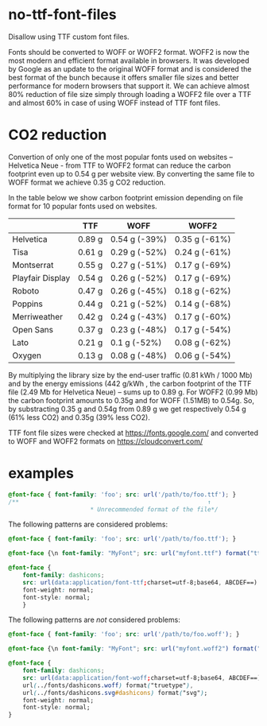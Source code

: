 # no-ttf-font-files

Disallow using TTF custom font files.

Fonts should be converted to WOFF or WOFF2 format. WOFF2 is now the most modern and efficient format available in browsers. It was developed by Google as an update to the original WOFF format and is considered the best format of the bunch because it offers smaller file sizes and better performance for modern browsers that support it. We can achieve almost 80% reduction of file size simply through loading a WOFF2 file over a TTF and almost 60% in case of using WOFF instead of TTF font files.

# CO2 reduction

Convertion of only one of the most popular fonts used on websites – Helvetica Neue - from TTF to WOFF2 format can reduce the carbon footprint even up to 0.54 g per website view. By converting the same file to WOFF format we achieve 0.35 g CO2 reduction.

In the table below we show carbon footprint emission depending on file format for 10 popular fonts used on websites.

|                  | TTF    | WOFF          | WOFF2         |
| ---------------- | ------ | ------------- | ------------- |
| Helvetica        | 0.89 g | 0.54 g (-39%) | 0.35 g (-61%) |
| Tisa             | 0.61 g | 0.29 g (-52%) | 0.24 g (-61%) |
| Montserrat       | 0.55 g | 0.27 g (-51%) | 0.17 g (-69%) |
| Playfair Display | 0.54 g | 0.26 g (-52%) | 0.17 g (-69%) |
| Roboto           | 0.47 g | 0.26 g (-45%) | 0.18 g (-62%) |
| Poppins          | 0.44 g | 0.21 g (-52%) | 0.14 g (-68%) |
| Merriweather     | 0.42 g | 0.24 g (-43%) | 0.17 g (-60%) |
| Open Sans        | 0.37 g | 0.23 g (-48%) | 0.17 g (-54%) |
| Lato             | 0.21 g | 0.1 g (-52%)  | 0.08 g (-62%) |
| Oxygen           | 0.13 g | 0.08 g (-48%) | 0.06 g (-54%) |

By multiplying the library size by the end-user traffic (0.81 kWh / 1000 Mb) and by the energy emissions (442 g/kWh , the carbon footprint of the TTF file (2.49 Mb for Helvetica Neue) – sums up to 0.89 g. For WOFF2 (0.99 Mb) the carbon footprint amounts to 0.35g and for WOFF (1.51MB) to 0.54g. So, by substracting 0.35 g and 0.54g from 0.89 g we get respectively 0.54 g (61% less CO2) and 0.35g (39% less CO2).

TTF font file sizes were checked at https://fonts.google.com/ and converted to WOFF and WOFF2 formats on https://cloudconvert.com/

# examples

<!-- prettier-ignore -->
```css
@font-face { font-family: 'foo'; src: url('/path/to/foo.ttf'); }
/**                                                     ↑
                       * Unrecommended format of the file*/
```

The following patterns are considered problems:

<!-- prettier-ignore -->
```css
@font-face { font-family: 'foo'; src: url('/path/to/foo.ttf'); }
```

<!-- prettier-ignore -->
```css
@font-face {\n font-family: "MyFont"; src: url("myfont.ttf") format("ttf");\n}
```

<!-- prettier-ignore -->
```css
@font-face {
	font-family: dashicons;
	src: url(data:application/font-ttf;charset=utf-8;base64, ABCDEF==) format("ttf");
	font-weight: normal;
	font-style: normal;
	}
```

The following patterns are _not_ considered problems:

<!-- prettier-ignore -->
```css
@font-face { font-family: 'foo'; src: url('/path/to/foo.woff'); }
```

<!-- prettier-ignore -->
```css
@font-face {\n font-family: "MyFont"; src: url("myfont.woff2") format("woff2");\n}
```

<!-- prettier-ignore -->
```css
@font-face {
	font-family: dashicons;
	src: url(data:application/font-woff;charset=utf-8;base64, ABCDEF==) format("woff"),
	url(../fonts/dashicons.woff) format("truetype"),
	url(../fonts/dashicons.svg#dashicons) format("svg");
	font-weight: normal;
	font-style: normal;
}
```
